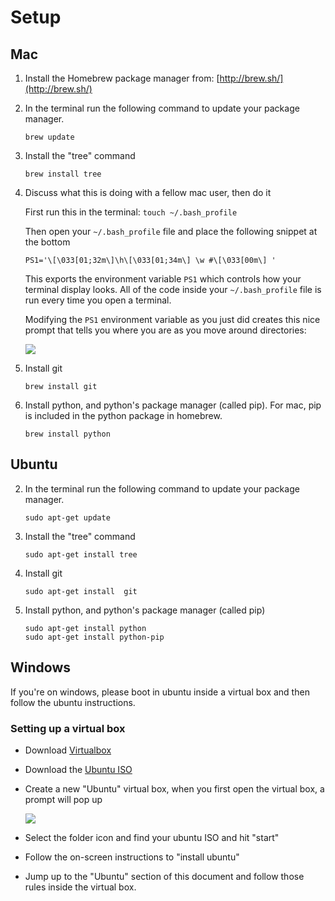 # Setup

## Mac

1. Install the Homebrew package manager from: [http://brew.sh/](http://brew.sh/)
2. In the terminal run the following command to update your package manager. 

	`brew update`

2. Install the "tree" command

	`brew install tree`
	
3. Discuss what this is doing with a fellow mac user, then do it
	
	First run this in the terminal: ```touch ~/.bash_profile```
	
	Then open your `~/.bash_profile` file and place the following snippet at the bottom
	
	```
	PS1='\[\033[01;32m\]\h\[\033[01;34m\] \w #\[\033[00m\] '
	```
	
	This exports the environment variable `PS1` which controls how your terminal display looks. All of the code inside your `~/.bash_profile` file is run every time you open a terminal.
	
	Modifying the `PS1` environment variable as you just did creates this nice prompt that tells you where you are as you move around directories:
	
	![](https://www.evernote.com/shard/s150/sh/3d3a8926-0860-4ccc-9577-1d75647e775c/eb541349138e8ca7/res/9fbf1858-d65c-46bc-a655-b0e2543e5154/skitch.png?resizeSmall&width=832)
	
4. Install git

	`brew install git`

5. Install python, and python's package manager (called pip). For mac, pip is included in the python package in homebrew.

	```
	brew install python
	```

## Ubuntu

2. In the terminal run the following command to update your package manager.

	`sudo apt-get update`

2. Install the "tree" command

	`sudo apt-get install tree`

3. Install git

	`sudo apt-get install  git`
	
4. Install python, and python's package manager (called pip)

	```
	sudo apt-get install python
	sudo apt-get install python-pip
	```

## Windows

If you're on windows, please boot in ubuntu inside a virtual box and then follow the ubuntu instructions.

### Setting up a virtual box
* Download [Virtualbox](https://www.virtualbox.org/wiki/Downloads)
* Download the [Ubuntu ISO](https://www.ubuntu.com/download/desktop)
* Create a new "Ubuntu" virtual box, when you first open the virtual box, a prompt will pop up

	![](https://www.evernote.com/shard/s150/sh/e26bb014-0fd8-4bb2-93f5-18f55d5169ec/83abe0b21d90e39a/res/cbc6682a-8f44-43de-abe8-6ed8da6a7fee/skitch.png?resizeSmall&width=832)


* Select the folder icon and find your ubuntu ISO and hit "start"
* Follow the on-screen instructions to "install ubuntu"
* Jump up to the "Ubuntu" section of this document and follow those rules inside the virtual box.